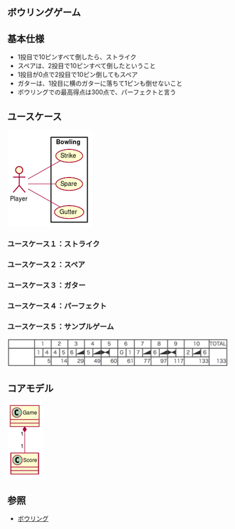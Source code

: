   
  
ボウリングゲーム
---
  
## 基本仕様
  
+ 1投目で10ピンすべて倒したら、ストライク
+ スペアは、2投目で10ピンすべて倒したということ
+ 1投目が0点で2投目で10ピン倒してもスペア
+ ガターは、1投目に横のガターに落ちて1ピンも倒せないこと
+ ボウリングでの最高得点は300点で、パーフェクトと言う
  
## ユースケース
  

![](assets/300bdaf8e14310a5b12ecf1422e44f030.png?0.928260172899207)  
  
### ユースケース１：ストライク
  
  
### ユースケース２：スペア
  
  
### ユースケース３：ガター
  
  
### ユースケース４：パーフェクト
  
  
### ユースケース５：サンプルゲーム
  
![](./images/score.png )
  
## コアモデル
  

![](assets/300bdaf8e14310a5b12ecf1422e44f031.png?0.21586560700763635)  
  
## 参照
  
+ [ボウリング](https://ja.wikipedia.org/wiki/%E3%83%9C%E3%82%A6%E3%83%AA%E3%83%B3%E3%82%B0 )
  
